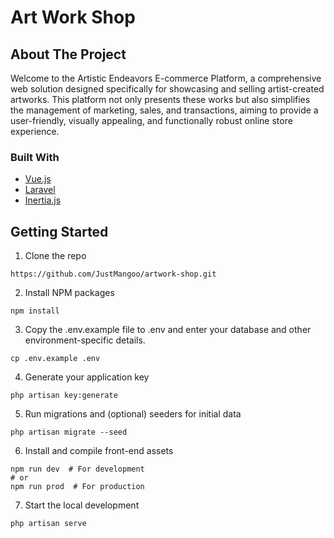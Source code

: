 # Art Work Shop

## About The Project

Welcome to the Artistic Endeavors E-commerce Platform, a comprehensive web solution designed specifically for showcasing and selling artist-created artworks. This platform not only presents these works but also simplifies the management of marketing, sales, and transactions, aiming to provide a user-friendly, visually appealing, and functionally robust online store experience.

### Built With

- [Vue.js](https://vuejs.org/)
- [Laravel](https://laravel.com/)
- [Inertia.js](https://inertiajs.com/)

## Getting Started
1. Clone the repo
```
https://github.com/JustMangoo/artwork-shop.git
```

2. Install NPM packages
```
npm install
```

3. Copy the .env.example file to .env and enter your database and other environment-specific details.
```
cp .env.example .env
```

4. Generate your application key
```
php artisan key:generate
```

5. Run migrations and (optional) seeders for initial data
```
php artisan migrate --seed
```

6. Install and compile front-end assets
```
npm run dev  # For development
# or
npm run prod  # For production
```

7. Start the local development
```
php artisan serve
```
